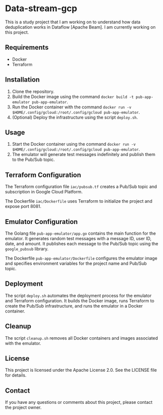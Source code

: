 # Data-stream-gcp 

This is a study project that I am working on to understand how data deduplication works in Dataflow [Apache Beam]. I am currently working on this project.

## Requirements

-   Docker
-   Terraform

## Installation

1.  Clone the repository.
2.  Build the Docker image using the command `docker build -t pub-app-emulator pub-app-emulator`.
3.  Run the Docker container with the command `docker run -v $HOME/.config/gcloud:/root/.config/gcloud pub-app-emulator`.
4.  (Optional) Deploy the infrastructure using the script `deploy.sh`.

## Usage

1.  Start the Docker container using the command `docker run -v $HOME/.config/gcloud:/root/.config/gcloud pub-app-emulator`.
2.  The emulator will generate test messages indefinitely and publish them to the Pub/Sub topic.

## Terraform Configuration

The Terraform configuration file `iac/pubsub.tf` creates a Pub/Sub topic and subscription in Google Cloud Platform.

The Dockerfile `iac/Dockerfile` uses Terraform to initialize the project and expose port 8081.

## Emulator Configuration

The Golang file `pub-app-emulator/app.go` contains the main function for the emulator. It generates random test messages with a message ID, user ID, date, and amount. It publishes each message to the Pub/Sub topic using the `google_pubsub` library.

The Dockerfile `pub-app-emulator/Dockerfile` configures the emulator image and specifies environment variables for the project name and Pub/Sub topic.

## Deployment

The script `deploy.sh` automates the deployment process for the emulator and Terraform configuration. It builds the Docker image, runs Terraform to create the Pub/Sub infrastructure, and runs the emulator in a Docker container.

## Cleanup

The script `cleanup.sh` removes all Docker containers and images associated with the emulator.

## License

This project is licensed under the Apache License 2.0. See the LICENSE file for details.

## Contact

If you have any questions or comments about this project, please contact the project owner.